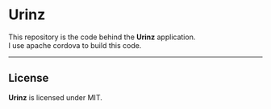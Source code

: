 # Urinz
This repository is the code behind the **Urinz** application. <br>
I use apache cordova to build this code.
___

## License
**Urinz** is licensed under MIT.
